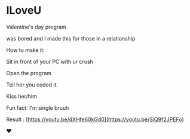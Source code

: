 # ILoveU

Valentine's day program

was bored and I made this for those in a relationship

How to make it:

Sit in front of your PC with ur crush

Open the program

Tell her you coded it.

Kiss her/him

Fun fact: I'm single bruuh

Result : [https://youtu.be/dXHfe60kGd0](https://youtu.be/SiQ9f2JPEFo)

❤


